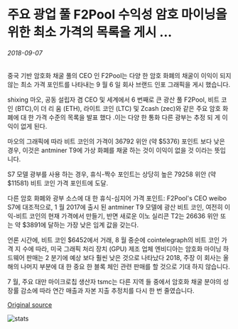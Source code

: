 # 주요 광업 풀 F2Pool 수익성 암호 마이닝을 위한 최소 가격의 목록을 게시 ...

###### 2018-09-07

중국 기반 암호화 채굴 풀의 CEO 인 F2Pool는 다양 한 암호 화폐의 채굴이 이익이 되지 않는 최소 가격 포인트를 나타내는 9 월 6 일 회사 브랜드 인포 그래픽을 게시 했습니다.

shixing 마오, 공동 설립자 겸 CEO 및 세계에서 6 번째로 큰 광산 풀 F2Pool, 비트 코인 (BTC),이 더 리 움 (ETH), 라이트 코인 (LTC) 및 Zcash (zec)와 같은 주요 암호 화폐에 대 한 가격 수준의 목록을 발표 했다 .이는 다양 한 통화 다른 광부는 추정 되 게 이익이 없게 된다.

마오의 그래픽에 따라 비트 코인의 가격이 36792 위안 (약 $5376) 포인트 보다 낮은 경우, 이것은 antminer T9에 가상 화폐를 채굴 하는 것이 이익이 없을 것 이라는 뜻입니다.

S7 모델 광부를 사용 하는 경우, 휴식-짝수 포인트는 상당히 높은 79258 위안 (약 $11581) 비트 코인 가격 포인트에 도달.

다른 암호 화폐와 광부 소스에 대 한 휴식-심지어 가격 포인트: F2Pool's CEO weibo S7에 대조적으로, 1 월 2017에 출시 된 antminer T9 모델에 광산 비트 코인, 여전히 이익-비트 코인의 현재 가격에서 만들기, 반면 새로운 이노 실리콘 T2는 26636 위안 또는 약 $3891에 달하는 가장 낮은 임계 값을 갖는다.

언론 시간에, 비트 코인 $6452에서 거래, 8 월 중순에 cointelegraph의 비트 코인 가격 지 수에 따라, 미국 그래픽 처리 장치 (GPU) 제조 업체 엔비디아는 암호화 마이닝 하드웨어 판매는 2 분기에 예상 보다 훨씬 낮은 것으로 나타났다 2018, 주장 이 회사는 올해의 나머지 부분에 대 한 중요 한 블록 체인 관련 판매를 할 것으로 기대 하지 않습니다.

7 월, 주요 대만 마이크로칩 생산자 tsmc는 다른 지역 들 중에서 암호화 채굴 분야의 성장률 감소에 따라 연간 매출과 자본 지출 추정치를 다시 한 번 줄였습니다.

[Original source](https://cointelegraph.com/news/major-mining-pool-f2pool-publishes-list-of-minimum-prices-for-profitable-crypto-mining)

![stats](https://c.statcounter.com/11760860/0/a89fa40b/1/ "stats")